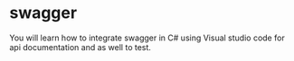 # swagger
You will learn how to integrate swagger in C# using Visual studio code for api documentation and as well to test.
